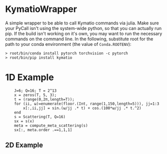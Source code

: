 # KymatioWrapper
A simple wrapper to be able to call Kymatio commands via julia. Make sure 
your PyCall isn't using the system-wide python, so that you can actually run 
pip. If the build isn't working on it's own, you may want to run the 
necessary commands on the command line. In the following, substitute root 
for the path to your conda environment (the value of `Conda.ROOTENV`):
```
> root/bin/conda install pytorch torchvision -c pytorch
> root/bin/pip install kymatio
```

# 1D Example
```
	J=6; Q=16; T = 2^13
	x = zeros(T, 5, 3);
	t = (range(0,2π,length=T));
	for (ii, ω)=enumerate(floor.(Int, range(1,150,length=5))), jj=1:3
		x[:,ii,jj] = sin.(ω/jj .* t) + cos.(100*ω/jj .* t.^2)
	end
	s = Scattering(T, Q=16)
	sx = s(x)
	meta = compute_meta_scattering(s)
	sx[:, meta.order .==1,1,1]
```
## 2D Example
```
	
```
